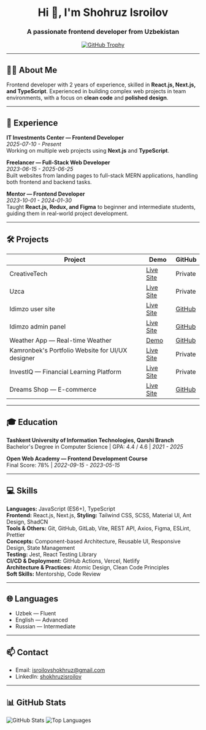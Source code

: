 <h1 align="center">Hi 👋, I'm Shohruz Isroilov</h1>
<h3 align="center">A passionate frontend developer from Uzbekistan</h3>

<p align="center">
  <a href="https://github-profile-trophy.vercel.app/?username=shokhruzisroilov"><img src="https://github-profile-trophy.vercel.app/?username=shokhruzisroilov" alt="GitHub Trophy" /></a>
</p>

---

## 👨‍💻 About Me
Frontend developer with 2 years of experience, skilled in **React.js, Next.js, and TypeScript**. Experienced in building complex web projects in team environments, with a focus on **clean code** and **polished design**.

---

## 🚀 Experience

**IT Investments Center — Frontend Developer**  
*2025-07-10 - Present*  
Working on multiple web projects using **Next.js** and **TypeScript**.

**Freelancer — Full-Stack Web Developer**  
*2023-06-15 - 2025-06-25*  
Built websites from landing pages to full-stack MERN applications, handling both frontend and backend tasks.

**Mentor — Frontend Developer**  
*2023-10-01 - 2024-01-30*  
Taught **React.js, Redux, and Figma** to beginner and intermediate students, guiding them in real-world project development.

---

## 🛠 Projects

| Project | Demo | GitHub |
|---------|------|--------|
| CreativeTech | [Live Site](https://creativetech.uz/) | Private |
| Uzca | [Live Site](https://uzca.uz/) | Private |
| Idimzo user site | [Live Site](https://idimzo.uz/) | [GitHub](https://github.com/shokhruzisroilov/idimzo_user_site.git) |
| Idimzo admin panel | [Live Site](https://idimzo.uz/) | [GitHub](https://github.com/shokhruzisroilov/idimzo_adminpanel.git) |
| Weather App — Real-time Weather | [Demo](https://weather-app-tau-pied-42.vercel.app) | [GitHub](https://github.com/shokhruzisroilov/weather_app) |
| Kamronbek's Portfolio Website for UI/UX designer | [Live Site](https://kamronbek.design) | Private |
| InvestIQ — Financial Learning Platform | [Live Site](https://investiq.uz) | Private |
| Dreams Shop — E-commerce | [Live Site](https://dreams-shop.vercel.app/) | [GitHub](https://github.com/shokhruzisroilov/dream-shop-e-commerse.git) |

---

## 🎓 Education

**Tashkent University of Information Technologies, Qarshi Branch**  
Bachelor's Degree in Computer Science | GPA: 4.4 / 4.6 | *2021 - 2025*

**Open Web Academy — Frontend Development Course**  
Final Score: 78% | *2022-09-15 - 2023-05-15*

---

## 💻 Skills

**Languages:** JavaScript (ES6+), TypeScript  
**Frontend:** React.js, Next.js,
**Styling:** Tailwind CSS, SCSS, Material UI, Ant Design, ShadCN  
**Tools & Others:** Git, GitHub, GitLab, Vite, REST API, Axios, Figma, ESLint, Prettier  
**Concepts:** Component-based Architecture, Reusable UI, Responsive Design, State Management  
**Testing:** Jest, React Testing Library  
**CI/CD & Deployment:** GitHub Actions, Vercel, Netlify  
**Architecture & Practices:** Atomic Design, Clean Code Principles  
**Soft Skills:** Mentorship, Code Review

---

## 🌐 Languages
- Uzbek — Fluent  
- English — Advanced  
- Russian — Intermediate  

---

## 📫 Contact
- Email: isroilovshokhruz@gmail.com  
- LinkedIn: [shokhruzisroilov](https://www.linkedin.com/in/shokhruzisroilov/) 

---

## 📊 GitHub Stats
<p align="left">
  <img src="https://github-readme-stats.vercel.app/api?username=shokhruzisroilov&show_icons=true&theme=radical" alt="GitHub Stats" />
  <img src="https://github-readme-stats.vercel.app/api/top-langs?username=shokhruzisroilov&show_icons=true&layout=compact&theme=radical" alt="Top Languages" />
</p>
